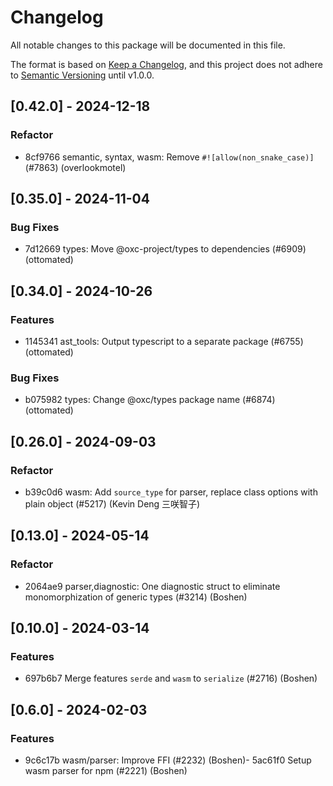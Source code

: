 # Changelog

All notable changes to this package will be documented in this file.

The format is based on [Keep a Changelog](https://keepachangelog.com/en/1.0.0/), and this project does not adhere to [Semantic Versioning](https://semver.org/spec/v2.0.0.html) until v1.0.0.

## [0.42.0] - 2024-12-18

### Refactor

- 8cf9766 semantic, syntax, wasm: Remove `#![allow(non_snake_case)]` (#7863) (overlookmotel)

## [0.35.0] - 2024-11-04

### Bug Fixes

- 7d12669 types: Move @oxc-project/types to dependencies (#6909) (ottomated)

## [0.34.0] - 2024-10-26

### Features

- 1145341 ast_tools: Output typescript to a separate package (#6755) (ottomated)

### Bug Fixes

- b075982 types: Change @oxc/types package name (#6874) (ottomated)

## [0.26.0] - 2024-09-03

### Refactor

- b39c0d6 wasm: Add `source_type` for parser, replace class options with plain object (#5217) (Kevin Deng 三咲智子)

## [0.13.0] - 2024-05-14

### Refactor

- 2064ae9 parser,diagnostic: One diagnostic struct to eliminate monomorphization of generic types (#3214) (Boshen)

## [0.10.0] - 2024-03-14

### Features
- 697b6b7 Merge features `serde` and `wasm` to `serialize` (#2716) (Boshen)

## [0.6.0] - 2024-02-03

### Features

- 9c6c17b wasm/parser: Improve FFI (#2232) (Boshen)- 5ac61f0 Setup wasm parser for npm (#2221) (Boshen)

